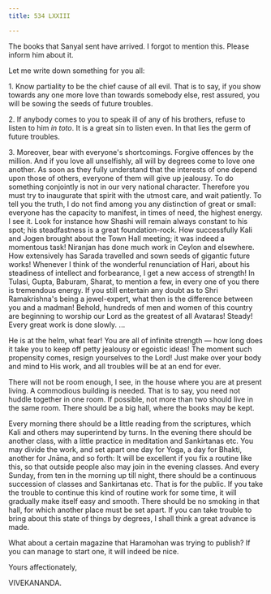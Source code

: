 ```yaml
---
title: 534 LXXIII

---
```

  

  


The books that Sanyal sent have arrived. I forgot to mention this.
Please inform him about it.

Let me write down something for you all:

1\. Know partiality to be the chief cause of all evil. That is to say,
if you show towards any one more love than towards somebody else, rest
assured, you will be sowing the seeds of future troubles.

2\. If anybody comes to you to speak ill of any of his brothers, refuse
to listen to him *in toto*. It is a great sin to listen even. In that
lies the germ of future troubles.

3\. Moreover, bear with everyone's shortcomings. Forgive offences by the
million. And if you love all unselfishly, all will by degrees come to
love one another. As soon as they fully understand that the interests of
one depend upon those of others, everyone of them will give up jealousy.
To do something conjointly is not in our very national character.
Therefore you must try to inaugurate that spirit with the utmost care,
and wait patiently. To tell you the truth, I do not find among you any
distinction of great or small: everyone has the capacity to manifest, in
times of need, the highest energy. I see it. Look for instance how
Shashi will remain always constant to his spot; his steadfastness is a
great foundation-rock. How successfully Kali and Jogen brought about the
Town Hall meeting; it was indeed a momentous task! Niranjan has done
much work in Ceylon and elsewhere. How extensively has Sarada travelled
and sown seeds of gigantic future works! Whenever I think of the
wonderful renunciation of Hari, about his steadiness of intellect and
forbearance, I get a new access of strength! In Tulasi, Gupta, Baburam,
Sharat, to mention a few, in every one of you there is tremendous
energy. If you still entertain any doubt as to Shri Ramakrishna's being
a jewel-expert, what then is the difference between you and a madman!
Behold, hundreds of men and women of this country are beginning to
worship our Lord as the greatest of all Avataras! Steady! Every great
work is done slowly. ...

He is at the helm, what fear! You are all of infinite strength — how
long does it take you to keep off petty jealousy or egoistic ideas! The
moment such propensity comes, resign yourselves to the Lord! Just make
over your body and mind to His work, and all troubles will be at an end
for ever.

There will not be room enough, I see, in the house where you are at
present living. A commodious building is needed. That is to say, you
need not huddle together in one room. If possible, not more than two
should live in the same room. There should be a big hall, where the
books may be kept.

Every morning there should be a little reading from the scriptures,
which Kali and others may superintend by turns. In the evening there
should be another class, with a little practice in meditation and
Sankirtanas etc. You may divide the work, and set apart one day for
Yoga, a day for Bhakti, another for Jnāna, and so forth: It will be
excellent if you fix a routine like this, so that outside people also
may join in the evening classes. And every Sunday, from ten in the
morning up till night, there should be a continuous succession of
classes and Sankirtanas etc. That is for the public. If you take the
trouble to continue this kind of routine work for some time, it will
gradually make itself easy and smooth. There should be no smoking in
that hall, for which another place must be set apart. If you can take
trouble to bring about this state of things by degrees, I shall think a
great advance is made.

What about a certain magazine that Haramohan was trying to publish? If
you can manage to start one, it will indeed be nice.

Yours affectionately,

VIVEKANANDA.